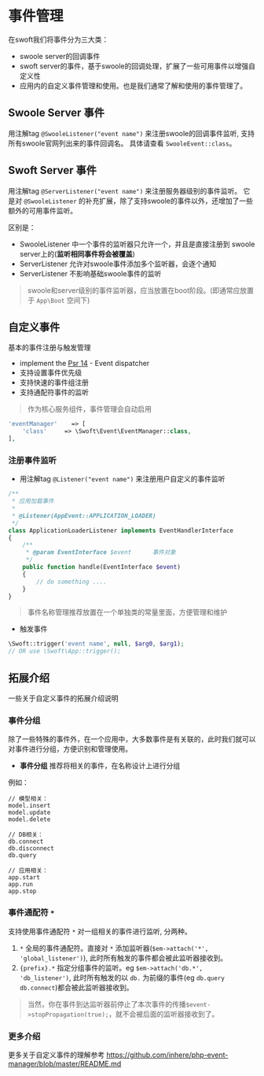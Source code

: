 # 事件管理

在swoft我们将事件分为三大类：

- swoole server的回调事件
- swoft server的事件，基于swoole的回调处理，扩展了一些可用事件以增强自定义性
- 应用内的自定义事件管理和使用。也是我们通常了解和使用的事件管理了。

## Swoole Server 事件

用注解tag `@SwooleListener("event name")` 来注册swoole的回调事件监听, 支持所有swoole官网列出来的事件回调名。 
具体请查看 `SwooleEvent::class`。

## Swoft Server 事件

用注解tag `@ServerListener("event name")` 来注册服务器级别的事件监听。
它是对 `@SwooleListener` 的补充扩展，除了支持swoole的事件以外，还增加了一些额外的可用事件监听。

区别是：

 - SwooleListener 中一个事件的监听器只允许一个，并且是直接注册到 swoole server上的(**监听相同事件将会被覆盖**)
 - ServerListener 允许对swoole事件添加多个监听器，会逐个通知
 - ServerListener 不影响基础swoole事件的监听

> swoole和server级别的事件监听器，应当放置在boot阶段。(即通常应放置于 `App\Boot` 空间下)

## 自定义事件

基本的事件注册与触发管理

- implement the [Psr 14](https://github.com/php-fig/fig-standards/blob/master/proposed/event-dispatcher.md) - Event dispatcher
- 支持设置事件优先级
- 支持快速的事件组注册
- 支持通配符事件的监听

> 作为核心服务组件，事件管理会自动启用

```php
'eventManager'    => [
    'class'     => \Swoft\Event\EventManager::class,
],		     
```

### 注册事件监听

- 用注解tag `@Listener("event name")` 来注册用户自定义的事件监听

```php
/**
 * 应用加载事件
 *
 * @Listener(AppEvent::APPLICATION_LOADER)
 */
class ApplicationLoaderListener implements EventHandlerInterface
{
    /**
     * @param EventInterface $event      事件对象
     */
    public function handle(EventInterface $event)
    {
        // do something ....
    }
}
```

> 事件名称管理推荐放置在一个单独类的常量里面，方便管理和维护

- 触发事件

```php
\Swoft::trigger('event name', null, $arg0, $arg1);
// OR use \Swoft\App::trigger();
```

## 拓展介绍

一些关于自定义事件的拓展介绍说明

### 事件分组

除了一些特殊的事件外，在一个应用中，大多数事件是有关联的，此时我们就可以对事件进行分组，方便识别和管理使用。

- **事件分组**  推荐将相关的事件，在名称设计上进行分组

例如：

```text
// 模型相关：
model.insert
model.update
model.delete

// DB相关：
db.connect
db.disconnect
db.query

// 应用相关：
app.start
app.run
app.stop
```

### 事件通配符 `*`

支持使用事件通配符 `*` 对一组相关的事件进行监听, 分两种。

1. `*` 全局的事件通配符。直接对 `*` 添加监听器(`$em->attach('*', 'global_listener')`), 此时所有触发的事件都会被此监听器接收到。
2. `{prefix}.*` 指定分组事件的监听。eg `$em->attach('db.*', 'db_listener')`, 此时所有触发的以 `db.` 为前缀的事件(eg `db.query` `db.connect`)都会被此监听器接收到。

> 当然，你在事件到达监听器前停止了本次事件的传播`$event->stopPropagation(true);`，就不会被后面的监听器接收到了。

### 更多介绍

更多关于自定义事件的理解参考 https://github.com/inhere/php-event-manager/blob/master/README.md
